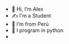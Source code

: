 - 👋 Hi, I’m Alex
- ✍ I'm a Student 
- 👀 I’m from Perú 
- 👻 I program in python
- 


<!---
787AlexPARC/787AlexPARC is a ✨ special ✨ repository because its `README.md` (this file) appears on your GitHub profile.
You can click the Preview link to take a look at your changes.
--->
